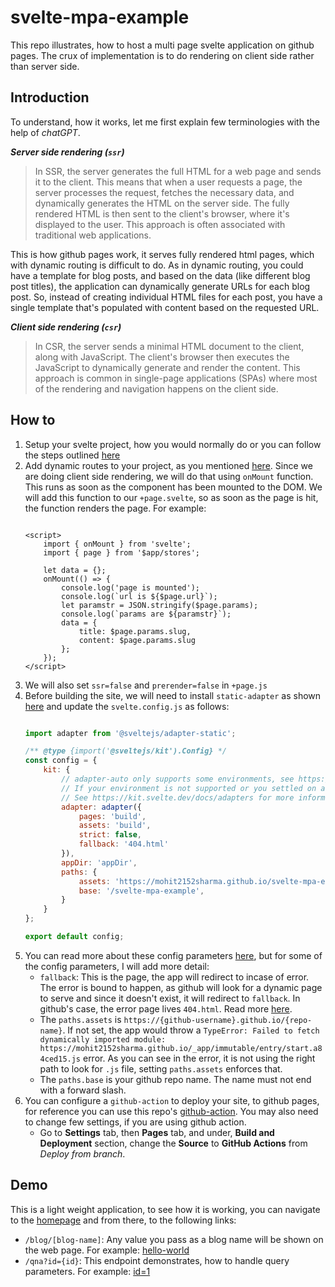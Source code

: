 # svelte-mpa-example

This repo illustrates, how to host a multi page svelte application on github pages. The crux of implementation is to do rendering on client side rather than server side.


## Introduction

To understand, how it works, let me first explain few terminologies with the help of _chatGPT_.

***Server side rendering (`ssr`)***
> In SSR, the server generates the full HTML for a web page and sends it to the client. This means that when a user requests a page, the server processes the request, fetches the necessary data, and dynamically generates the HTML on the server side. The fully rendered HTML is then sent to the client's browser, where it's displayed to the user. This approach is often associated with traditional web applications.

This is how github pages work, it serves fully rendered html pages, which with dynamic routing is difficult to do. As in dynamic routing, you could have a template for blog posts, and based on the data (like different blog post titles), the application can dynamically generate URLs for each blog post. So, instead of creating individual HTML files for each post, you have a single template that's populated with content based on the requested URL.

***Client side rendering (`csr`)***
> In CSR, the server sends a minimal HTML document to the client, along with JavaScript. The client's browser then executes the JavaScript to dynamically generate and render the content. This approach is common in single-page applications (SPAs) where most of the rendering and navigation happens on the client side.

## How to

1. Setup your svelte project, how you would normally do or you can follow the steps outlined [here](https://kit.svelte.dev/docs/creating-a-project)
2. Add dynamic routes to your project, as you mentioned [here](https://kit.svelte.dev/docs/creating-a-project). Since we are doing client side rendering, we will do that using `onMount` function. This runs as soon as the component has been mounted to the DOM. We will add this function to our `+page.svelte`, so as soon as the page is hit, the function renders the page. For example: 
    ```svelte

    <script>
	    import { onMount } from 'svelte';
	    import { page } from '$app/stores';

	    let data = {};
	    onMount(() => {
		    console.log('page is mounted');
		    console.log(`url is ${$page.url}`);
		    let paramstr = JSON.stringify($page.params);
		    console.log(`params are ${paramstr}`);
		    data = {
			    title: $page.params.slug,
			    content: $page.params.slug
		    };
	    });
    </script>

    ```
3. We will also set `ssr=false` and `prerender=false` in `+page.js`
4. Before building the site, we will need to install `static-adapter` as shown [here](https://kit.svelte.dev/docs/adapter-static) and update the `svelte.config.js` as follows:
    ```javascript

    import adapter from '@sveltejs/adapter-static';

    /** @type {import('@sveltejs/kit').Config} */
    const config = {
	    kit: {
		    // adapter-auto only supports some environments, see https://kit.svelte.dev/docs/adapter-auto for a list.
		    // If your environment is not supported or you settled on a specific environment, switch out the adapter.
		    // See https://kit.svelte.dev/docs/adapters for more information about adapters.
		    adapter: adapter({
			    pages: 'build',
			    assets: 'build',
			    strict: false,
			    fallback: '404.html'
		    }),
		    appDir: 'appDir',
		    paths: {
			    assets: 'https://mohit2152sharma.github.io/svelte-mpa-example',
			    base: '/svelte-mpa-example',
		    }
	    }
    };

    export default config;
    ```
5. You can read more about these config parameters [here](https://kit.svelte.dev/docs/configuration), but for some of the config parameters, I will add more detail:
    - `fallback`: This is the page, the app will redirect to incase of error. The error is bound to happen, as github will look for a dynamic page to serve and since it doesn't exist, it will redirect to `fallback`. In github's case, the error page lives `404.html`. Read more [here](https://kit.svelte.dev/docs/single-page-apps#usage).
    - The `paths.assets` is `https://{github-username}.github.io/{repo-name}`. If not set, the app would throw a `TypeError: Failed to fetch dynamically imported module: https://mohit2152sharma.github.io/_app/immutable/entry/start.a84ced15.js` error. As you can see in the error, it is not using the right path to look for `.js` file, setting `paths.assets` enforces that.
    - The `paths.base` is your github repo name. The name must not end with a forward slash.
6. You can configure a `github-action` to deploy your site, to github pages, for reference you can use this repo's [github-action](https://github.com/mohit2152sharma/svelte-mpa-example/blob/main/.github/workflows/deploy.yml). You may also need to change few settings, if you are using github action.
    - Go to **Settings** tab, then **Pages** tab, and under, **Build and Deployment** section, change the **Source** to **GitHub Actions** from _Deploy from branch_. 


## Demo 

This is a light weight application, to see how it is working, you can navigate to the [homepage](https://mohit2152sharma.github.io/svelte-mpa-example) and from there, to the following links:

- `/blog/[blog-name]`: Any value you pass as a blog name will be shown on the web page. For example: [hello-world](https://mohit2152sharma.github.io/svelte-mpa-example/blog/hello-world) 
- `/qna?id={id}`: This endpoint demonstrates, how to handle query parameters. For example: [id=1](https://mohit2152sharma.github.io/svelte-mpa-example/qna?id=1)
